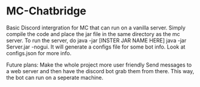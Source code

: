 # MC-Chatbridge

Basic Discord intergration for MC that can run on a vanilla server. Simply compile the code and place the jar file in the same directory as the mc server. To run the server, do java -jar [INSTER JAR NAME HERE] java -jar Server.jar -nogui. It will generate a configs file for some bot info. Look at configs.json for more info.

Future plans: 
Make the whole project more user friendly
Send messages to a web server and then have the discord bot grab them from there. This way, the bot can run on a seperate machine.
